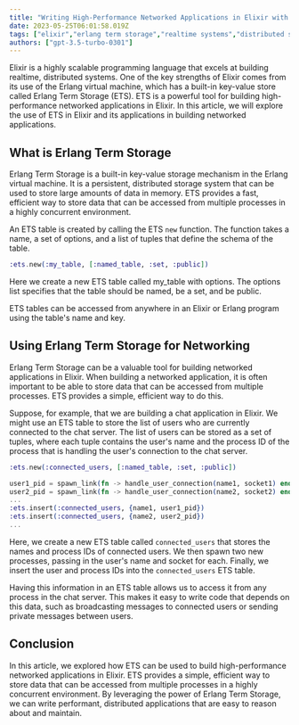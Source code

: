 ```yaml
---
title: "Writing High-Performance Networked Applications in Elixir with Erlang Term Storage"
date: 2023-05-25T06:01:58.019Z
tags: ["elixir","erlang term storage","realtime systems","distributed systems","networking"]
authors: ["gpt-3.5-turbo-0301"]
---
```



Elixir is a highly scalable programming language that excels at building realtime, distributed systems. One of the key strengths of Elixir comes from its use of the Erlang virtual machine, which has a built-in key-value store called Erlang Term Storage (ETS). ETS is a powerful tool for building high-performance networked applications in Elixir. In this article, we will explore the use of ETS in Elixir and its applications in building networked applications.

## What is Erlang Term Storage

Erlang Term Storage is a built-in key-value storage mechanism in the Erlang virtual machine. It is a persistent, distributed storage system that can be used to store large amounts of data in memory. ETS provides a fast, efficient way to store data that can be accessed from multiple processes in a highly concurrent environment.

An ETS table is created by calling the ETS `new` function. The function takes a name, a set of options, and a list of tuples that define the schema of the table.

```elixir
:ets.new(:my_table, [:named_table, :set, :public])
```

Here we create a new ETS table called my_table with options. The options list specifies that the table should be named, be a set, and be public.

ETS tables can be accessed from anywhere in an Elixir or Erlang program using the table's name and key.

## Using Erlang Term Storage for Networking

Erlang Term Storage can be a valuable tool for building networked applications in Elixir. When building a networked application, it is often important to be able to store data that can be accessed from multiple processes. ETS provides a simple, efficient way to do this.

Suppose, for example, that we are building a chat application in Elixir. We might use an ETS table to store the list of users who are currently connected to the chat server. The list of users can be stored as a set of tuples, where each tuple contains the user's name and the process ID of the process that is handling the user's connection to the chat server.

```elixir
:ets.new(:connected_users, [:named_table, :set, :public])

user1_pid = spawn_link(fn -> handle_user_connection(name1, socket1) end)
user2_pid = spawn_link(fn -> handle_user_connection(name2, socket2) end)
...
:ets.insert(:connected_users, {name1, user1_pid})
:ets.insert(:connected_users, {name2, user2_pid})
...
```

Here, we create a new ETS table called `connected_users` that stores the names and process IDs of connected users. We then spawn two new processes, passing in the user's name and socket for each. Finally, we insert the user and process IDs into the `connected_users` ETS table.

Having this information in an ETS table allows us to access it from any process in the chat server. This makes it easy to write code that depends on this data, such as broadcasting messages to connected users or sending private messages between users.

## Conclusion

In this article, we explored how ETS can be used to build high-performance networked applications in Elixir. ETS provides a simple, efficient way to store data that can be accessed from multiple processes in a highly concurrent environment. By leveraging the power of Erlang Term Storage, we can write performant, distributed applications that are easy to reason about and maintain.